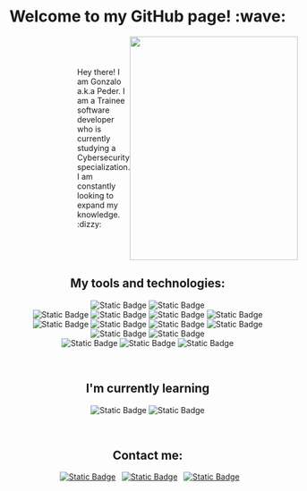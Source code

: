 <h1 align="center">Welcome to my GitHub page! :wave:</h1>

<div align="center">
  <div style="display: flex; flex-direction: row; justify-content: space-between; align-items: center; width: 50%; margin: auto;">
    <div style="flex: 1; text-align: left;">
      <p>
        Hey there! I am Gonzalo a.k.a Peder. I am a Trainee software developer who is currently studying a Cybersecurity specialization.<br/>
        I am constantly looking to expand my knowledge. :dizzy:
      </p>
    </div>
    <div style="flex: 1; text-align: right;">
      <img src="https://64.media.tumblr.com/fe6d6866c5f3902586116f472a2ab20f/921683666be3fa68-8a/s540x810/90260b81c89a1cc7d3f0bdabf9096d7530e3f83d.gifv" width="300" height="400">
    </div>
  </div>
</div>





<h2 align="center">My tools and technologies:</h2>
<div align="center">

  ![Static Badge](https://img.shields.io/badge/VSCODE-%23007ACC?style=for-the-badge&logo=visualstudiocode&logoColor=white)
  ![Static Badge](https://img.shields.io/badge/TRELLO-%230052CC?style=for-the-badge&logo=trello&logoColor=white)
  <br/>
  ![Static Badge](https://img.shields.io/badge/JAVASCRIPT-%23bdba1e?style=for-the-badge&logo=javascript&logoColor=white)
  ![Static Badge](https://img.shields.io/badge/HTML5-%23E34F26?style=for-the-badge&logo=html5&logoColor=white)
  ![Static Badge](https://img.shields.io/badge/CSS3-%231572B6?style=for-the-badge&logo=css3&logoColor=white)
  ![Static Badge](https://img.shields.io/badge/PYTHON-%233776AB?style=for-the-badge&logo=python&logoColor=white)
  ![Static Badge](https://img.shields.io/badge/MONGODB-%2347A248?style=for-the-badge&logo=mongodb&logoColor=white)
  ![Static Badge](https://img.shields.io/badge/FLASK-%23000000?style=for-the-badge&logo=flask&logoColor=white)
  ![Static Badge](https://img.shields.io/badge/GNU_BASH-%234EAA25?style=for-the-badge&logo=gnubash&logoColor=white)
  ![Static Badge](https://img.shields.io/badge/GIT-%23F05032?style=for-the-badge&logo=git&logoColor=white)
  ![Static Badge](https://img.shields.io/badge/C-%2300599C?style=for-the-badge&logo=c&logoColor=white)
  ![Static Badge](https://img.shields.io/badge/MYSQL-%234479A1?style=for-the-badge&logo=mysql&logoColor=white)
  <br/>
  ![Static Badge](https://img.shields.io/badge/TAILWINDCSS-%2306B6D4?style=for-the-badge&logo=tailwindcss&logoColor=white)
  ![Static Badge](https://img.shields.io/badge/DAISYUI-%235A0EF8?style=for-the-badge&logo=daisyui&logoColor=white)
  ![Static Badge](https://img.shields.io/badge/MANTINE-%23339AF0?style=for-the-badge&logo=mantine&logoColor=white)
  
</div>
<br/>
<h2 align="center">I'm currently learning</h2>
<div align="center">

  ![Static Badge](https://img.shields.io/badge/REACT-%230088CC?style=for-the-badge&logo=react&logoColor=white)
  ![Static Badge](https://img.shields.io/badge/SVELTE-%23FF3E00?style=for-the-badge&logo=svelte&logoColor=white)

</div>
<br/>
<h2 align="center">Contact me:</h2>
<div align="center">
  
  &ensp;[<img alt="Static Badge" src="https://img.shields.io/badge/GMAIL-%23EA4335?style=for-the-badge&logo=gmail&logoColor=white">](mailto:gonzalopeder2@gmail.com)
  &ensp;[<img alt="Static Badge" src="https://img.shields.io/badge/LINKEDIN-%230A66C2?style=for-the-badge&logo=linkedin&logoColor=white">](https://www.linkedin.com/in/gonzalo-pedernera-286a6b27b/)
  &ensp;[<img alt="Static Badge" src="https://img.shields.io/badge/INSTAGRAM-%23E4405F?style=for-the-badge&logo=instagram&logoColor=white">](https://www.instagram.com/conejo_soleado/)
  
</div>
<!--
**gonzalopedernera/gonzalopedernera** is a ✨ _special_ ✨ repository because its `README.md` (this file) appears on your GitHub profile.

Here are some ideas to get you started:

- 🔭 I’m currently working on ...
- 🌱 I’m currently learning ...
- 👯 I’m looking to collaborate on ...
- 🤔 I’m looking for help with ...
- 💬 Ask me about ...
- 📫 How to reach me: ...
- 😄 Pronouns: ...
- ⚡ Fun fact: ...
-->
